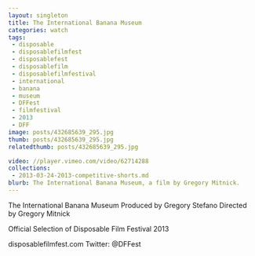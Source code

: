 ```yaml
---
layout: singleton
title: The International Banana Museum
categories: watch
tags:
 - disposable
 - disposablefilmfest
 - disposablefest
 - disposablefilm
 - disposablefilmfestival
 - international
 - banana
 - museum
 - DFFest
 - filmfestival
 - 2013
 - DFF
image: posts/432685639_295.jpg
thumb: posts/432685639_295.jpg
relatedthumb: posts/432685639_295.jpg

video: //player.vimeo.com/video/62714288
collections:
 - 2013-03-24-2013-competitive-shorts.md
blurb: The International Banana Museum, a film by Gregory Mitnick.
---
```


The International Banana Museum
Produced by Gregory Stefano
Directed by Gregory Mitnick

Official Selection of Disposable Film Festival 2013

disposablefilmfest.com
Twitter: @DFFest